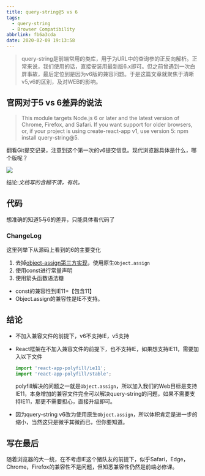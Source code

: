 ```yaml
---
title: query-string@5 vs 6
tags:
  - query-string
  - Browser Compatibility
abbrlink: fb6a3cda
date: 2020-02-09 19:13:58
---
```

> query-string是前端常用的类库，用于为URL中的查询参的正反向解析。正常来说，我们使用的话，直接安装用最新版6.x即可。但之前曾遇到一次白屏事故，最后定位到是因为v6版的兼容问题。于是这篇文章就聚焦于清晰v5,v6的区别，及对WEB的影响。


## 官网对于5 vs 6差异的说法
> This module targets Node.js 6 or later and the latest version of Chrome, Firefox, and Safari. If you want support for older browsers, or, if your project is using create-react-app v1, use version 5: npm install query-string@5.

翻看Git提交记录，注意到这个第一次的v6提交信息。现代浏览器具体是什么，哪个版呢？

![](https://i.imgur.com/pk3lX06.png)

结论:_文档写的含糊不清，有坑。_

## 代码
想准确的知道5与6的差异，只能具体看代码了

### ChangeLog
这里列举下从源码上看到的6的主要变化

1. 去掉[object-assign第三方实现](https://github.com/sindresorhus/object-assign#readme)，使用原生`Object.assign`
2. 使用const进行常量声明
3. 使用箭头函数语法糖

- const的兼容性到IE11+【包含11】
- Object.assign的兼容性是IE不支持。

## 结论
- 不加入兼容文件的前提下，v6不支持IE，v5支持
- React框架在不加入兼容文件的前提下，也不支持IE，如果想支持IE11，需要加入以下文件
		
	```js
	import 'react-app-polyfill/ie11';
	import 'react-app-polyfill/stable';
	```
	
	polyfill解决的问题之一就是`Object.assign`，所以加入我们的Web目标是支持IE11，本身增加的兼容文件完全可以解决query-string的问题，如果不需要支持IE11，那更不需要担心，直接升级即可。
- 因为query-string v6改为使用原生`Object.assign`，所以体积肯定是进一步的缩小，当然这只是微乎其微而已，但你要知道。

## 写在最后

随着浏览器的大一统，在不考虑IE这个猪队友的前提下，似乎Safari，Edge，Chrome，Firefox的兼容性不是问题，但知悉兼容性仍然是前端必修课。
